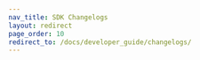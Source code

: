 ```yaml
---
nav_title: SDK Changelogs
layout: redirect
page_order: 10
redirect_to: /docs/developer_guide/changelogs/
---
```

